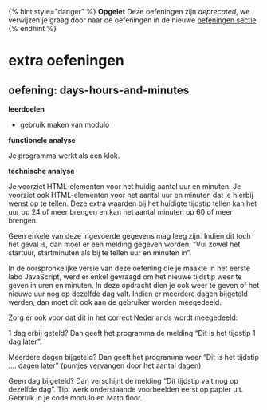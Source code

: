 {% hint style="danger" %}
**Opgelet** Deze oefeningen zijn _deprecated_, we verwijzen je graag door naar de oefeningen in de nieuwe [oefeningen sectie](../../../oefeningen/LW7/labo14/oefeningen-conditionals.md)
{% endhint %}


# extra oefeningen

## oefening: days-hours-and-minutes

**leerdoelen**

* gebruik maken van modulo

**functionele analyse**

Je programma werkt als een klok.

**technische analyse**

Je voorziet HTML-elementen voor het huidig aantal uur en minuten. Je voorziet ook HTML-elementen voor het aantal uur en minuten dat je hierbij wenst op te tellen. Deze extra waarden bij het huidigte tijdstip tellen kan het uur op 24 of meer brengen en kan het aantal minuten op 60 of meer brengen.

Geen enkele van deze ingevoerde gegevens mag leeg zijn. Indien dit toch het geval is, dan moet er een melding gegeven worden: “Vul zowel het startuur, startminuten als bij te tellen uur en minuten in”.

In de oorspronkelijke versie van deze oefening die je maakte in het eerste labo JavaScript, werd er enkel gevraagd om het nieuwe tijdstip weer te geven in uren en minuten. In deze opdracht dien je ook weer te geven of het nieuwe uur nog op dezelfde dag valt. Indien er meerdere dagen bijgeteld werden, dan moet dit ook aan de gebruiker worden meegedeeld.

Zorg er ook voor dat dit in het correct Nederlands wordt meegedeeld:

1 dag erbij geteld? Dan geeft het programma de melding “Dit is het tijdstip 1 dag later”.

Meerdere dagen bijgeteld? Dan geeft het programma weer “Dit is het tijdstip .... dagen later” (puntjes vervangen door het aantal dagen)

Geen dag bijgeteld? Dan verschijnt de melding “Dit tijdstip valt nog op dezelfde dag”. Tip: werk onderstaande voorbeelden eerst op papier uit. Gebruik in je code modulo en Math.floor.
